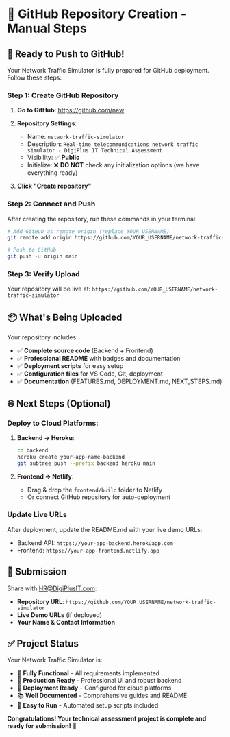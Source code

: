 # 🚀 GitHub Repository Creation - Manual Steps

## 🎯 Ready to Push to GitHub!

Your Network Traffic Simulator is fully prepared for GitHub deployment. Follow these steps:

### Step 1: Create GitHub Repository

1. **Go to GitHub**: https://github.com/new
2. **Repository Settings**:
   - Name: `network-traffic-simulator`
   - Description: `Real-time telecommunications network traffic simulator - DigiPlus IT Technical Assessment`
   - Visibility: ✅ **Public**
   - Initialize: ❌ **DO NOT** check any initialization options (we have everything ready)

3. **Click "Create repository"**

### Step 2: Connect and Push

After creating the repository, run these commands in your terminal:

```bash
# Add GitHub as remote origin (replace YOUR_USERNAME)
git remote add origin https://github.com/YOUR_USERNAME/network-traffic-simulator.git

# Push to GitHub
git push -u origin main
```

### Step 3: Verify Upload

Your repository will be live at: `https://github.com/YOUR_USERNAME/network-traffic-simulator`

## 📦 What's Being Uploaded

Your repository includes:
- ✅ **Complete source code** (Backend + Frontend)
- ✅ **Professional README** with badges and documentation
- ✅ **Deployment scripts** for easy setup
- ✅ **Configuration files** for VS Code, Git, deployment
- ✅ **Documentation** (FEATURES.md, DEPLOYMENT.md, NEXT_STEPS.md)

## 🌐 Next Steps (Optional)

### Deploy to Cloud Platforms:

1. **Backend → Heroku**:
   ```bash
   cd backend
   heroku create your-app-name-backend
   git subtree push --prefix backend heroku main
   ```

2. **Frontend → Netlify**:
   - Drag & drop the `frontend/build` folder to Netlify
   - Or connect GitHub repository for auto-deployment

### Update Live URLs

After deployment, update the README.md with your live demo URLs:
- Backend API: `https://your-app-backend.herokuapp.com`
- Frontend: `https://your-app-frontend.netlify.app`

## 📧 Submission

Share with HR@DigiPlusIT.com:
- **Repository URL**: `https://github.com/YOUR_USERNAME/network-traffic-simulator`
- **Live Demo URLs** (if deployed)
- **Your Name & Contact Information**

## ✅ Project Status

Your Network Traffic Simulator is:
- 🎯 **Fully Functional** - All requirements implemented
- 📱 **Production Ready** - Professional UI and robust backend
- 🚀 **Deployment Ready** - Configured for cloud platforms
- 📚 **Well Documented** - Comprehensive guides and README
- 🔧 **Easy to Run** - Automated setup scripts included

**Congratulations! Your technical assessment project is complete and ready for submission!** 🎉
